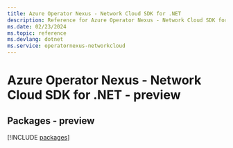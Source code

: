 ```yaml
---
title: Azure Operator Nexus - Network Cloud SDK for .NET
description: Reference for Azure Operator Nexus - Network Cloud SDK for .NET
ms.date: 02/23/2024
ms.topic: reference
ms.devlang: dotnet
ms.service: operatornexus-networkcloud
---
```

# Azure Operator Nexus - Network Cloud SDK for .NET - preview
## Packages - preview
[!INCLUDE [packages](operator-nexus---network-cloud-index.md)]